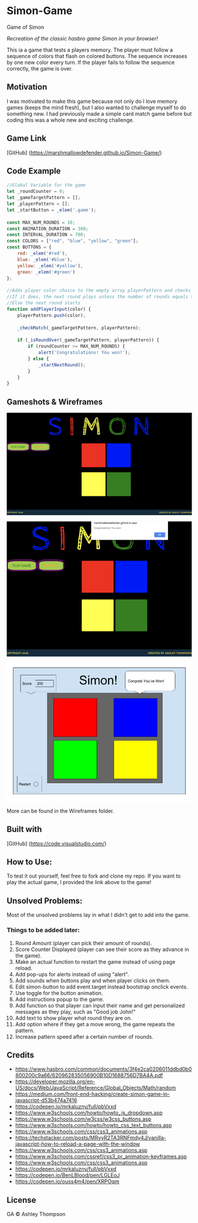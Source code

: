 # Simon-Game
Game of Simon

_Recreation of the classic hasbro game *Simon* in your browser!_

This ia a game that tests a players memory. The player must follow a sequence of colors that flash on colored buttons. The sequence increases by one new color every turn. If the player fails to follow the sequence correctly, the game is over. 

## Motivation

I was motivated to make this game because not only do I love memory games (keeps the mind fresh), but I also wanted to challenge myself to do something new. I had previously made a simple card match game before but coding this was a whole new and exciting challenge.


## Game Link

[GitHub] (https://marshmallowdefender.github.io/Simon-Game/)


## Code Example
```javascript
//Global Variable for the game
let _roundCounter = 0;
let _gameTargetPattern = [];
let _playerPattern = [];
let _startButton = _elem('.game');

const MAX_NUM_ROUNDS = 10;
const ANIMATION_DURATION = 300;
const INTERVAL_DURATION = 700;
const COLORS = ["red", "blue", "yellow", "green"];
const BUTTONS = {
    red: _elem('#red'),
    blue: _elem('#blue'),
    yellow: _elem('#yellow'),
    green: _elem('#green')
};

//Adds player color choice to the empty array playerPattern and checks to see if the choice matches the generated choice.
//If it does, the next round plays unless the number of rounds equals the max number of rounds then game is won.
//Else the next round starts
function addPlayerInput(color) {
    playerPattern.push(color);

    _checkMatch(_gameTargetPattern, playerPattern);

    if (_isRoundOver(_gameTargetPattern, playerPattern)) {
        if (roundCounter >= MAX_NUM_ROUNDS) {
            alert('Congratulations! You won!');
        } else {
            _startNextRound();
        }
    }
}
```



## Gameshots & Wireframes

![Wireframe](/WireFrames/SimonGame.png)

![Wireframe](/WireFrames/GameWonPop-up.png)

![Wireframe](/WireFrames/Wireframe3_GameWin.jpg)

More can be found in the Wireframes folder.


## Built with

[GitHub] (https://code.visualstudio.com/)


## How to Use:
To test it out yourself, feel free to fork and clone my repo. If you want to play the actual game, I provided the link above to the game!

## Unsolved Problems:

Most of the unsolved problems lay in what I didn't get to add into the game. 

### Things to be added later:
1. Round Amount (player can pick their amount of rounds).
1. Score Counter Displayed (player can see their score as they advance in the game).
1. Make an actual function to restart the game instead of using page reload.
1. Add pop-ups for alerts instead of using "alert".
1. Add sounds when buttons play and when player clicks on them.
1. Edit simon-button to add event.target instead bootstrap onclick events.
1. Use toggle for the button animation.
1. Add instructions popup to the game.
1. Add function so that player can input their name and get personalized messages as they play, such as "Good job John!"
1. Add text to show player what round they are on.
1. Add option where if they get a move wrong, the game repeats the pattern.
1. Increase pattern speed after a certain number of rounds.


## Credits

* https://www.hasbro.com/common/documents/3f4e2ca0206011ddbd0b0800200c9a66/620962835056900B10D1688756D7BA4A.pdf
* https://developer.mozilla.org/en-US/docs/Web/JavaScript/Reference/Global_Objects/Math/random
* https://medium.com/front-end-hacking/create-simon-game-in-javascript-d53b474a7416
* https://codepen.io/mrkaluzny/full/pbVxxd
* https://www.w3schools.com/howto/howto_js_dropdown.asp
* https://www.w3schools.com/w3css/w3css_buttons.asp
* https://www.w3schools.com/howto/howto_css_text_buttons.asp
* https://www.w3schools.com/css/css3_animations.asp
* https://techstacker.com/posts/MRvyR2TA3RNFmdy4J/vanilla-javascript-how-to-reload-a-page-with-the-window
* https://www.w3schools.com/css/css3_animations.asp
* https://www.w3schools.com/cssref/css3_pr_animation-keyframes.asp
* https://www.w3schools.com/css/css3_animations.asp
* https://codepen.io/mrkaluzny/full/pbVxxd
* https://codepen.io/BenLBlood/pen/LGLEoJ
* https://codepen.io/ouss4m4/pen/XRPOqm


## License

GA © Ashley Thompson
